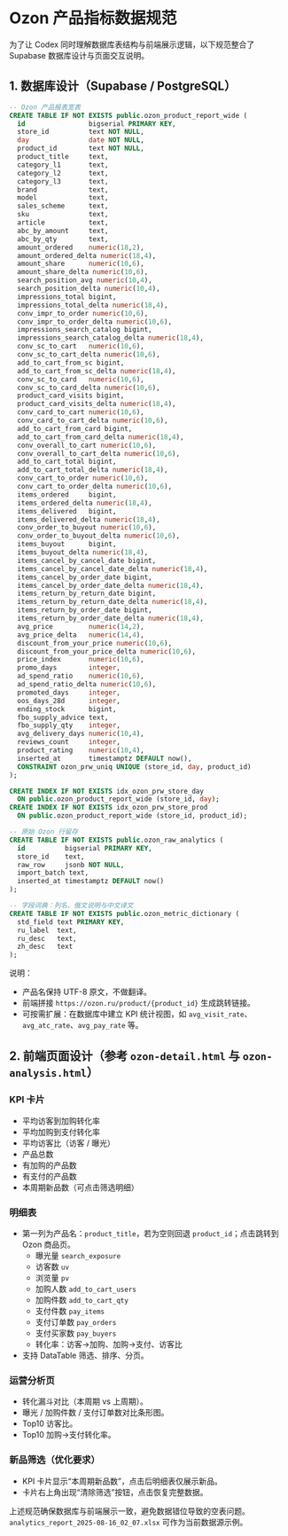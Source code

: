 # Ozon 产品指标数据规范

为了让 Codex 同时理解数据库表结构与前端展示逻辑，以下规范整合了 Supabase 数据库设计与页面交互说明。

## 1. 数据库设计（Supabase / PostgreSQL）
```sql
-- Ozon 产品报表宽表
CREATE TABLE IF NOT EXISTS public.ozon_product_report_wide (
  id                bigserial PRIMARY KEY,
  store_id          text NOT NULL,
  day               date NOT NULL,
  product_id        text NOT NULL,
  product_title     text,
  category_l1       text,
  category_l2       text,
  category_l3       text,
  brand             text,
  model             text,
  sales_scheme      text,
  sku               text,
  article           text,
  abc_by_amount     text,
  abc_by_qty        text,
  amount_ordered    numeric(18,2),
  amount_ordered_delta numeric(18,4),
  amount_share      numeric(10,6),
  amount_share_delta numeric(10,6),
  search_position_avg numeric(10,4),
  search_position_delta numeric(10,4),
  impressions_total bigint,
  impressions_total_delta numeric(18,4),
  conv_impr_to_order numeric(10,6),
  conv_impr_to_order_delta numeric(10,6),
  impressions_search_catalog bigint,
  impressions_search_catalog_delta numeric(18,4),
  conv_sc_to_cart   numeric(10,6),
  conv_sc_to_cart_delta numeric(10,6),
  add_to_cart_from_sc bigint,
  add_to_cart_from_sc_delta numeric(18,4),
  conv_sc_to_card   numeric(10,6),
  conv_sc_to_card_delta numeric(10,6),
  product_card_visits bigint,
  product_card_visits_delta numeric(18,4),
  conv_card_to_cart numeric(10,6),
  conv_card_to_cart_delta numeric(10,6),
  add_to_cart_from_card bigint,
  add_to_cart_from_card_delta numeric(18,4),
  conv_overall_to_cart numeric(10,6),
  conv_overall_to_cart_delta numeric(10,6),
  add_to_cart_total bigint,
  add_to_cart_total_delta numeric(18,4),
  conv_cart_to_order numeric(10,6),
  conv_cart_to_order_delta numeric(10,6),
  items_ordered     bigint,
  items_ordered_delta numeric(18,4),
  items_delivered   bigint,
  items_delivered_delta numeric(18,4),
  conv_order_to_buyout numeric(10,6),
  conv_order_to_buyout_delta numeric(10,6),
  items_buyout      bigint,
  items_buyout_delta numeric(18,4),
  items_cancel_by_cancel_date bigint,
  items_cancel_by_cancel_date_delta numeric(18,4),
  items_cancel_by_order_date bigint,
  items_cancel_by_order_date_delta numeric(18,4),
  items_return_by_return_date bigint,
  items_return_by_return_date_delta numeric(18,4),
  items_return_by_order_date bigint,
  items_return_by_order_date_delta numeric(18,4),
  avg_price         numeric(14,2),
  avg_price_delta   numeric(14,4),
  discount_from_your_price numeric(10,6),
  discount_from_your_price_delta numeric(10,6),
  price_index       numeric(10,6),
  promo_days        integer,
  ad_spend_ratio    numeric(10,6),
  ad_spend_ratio_delta numeric(10,6),
  promoted_days     integer,
  oos_days_28d      integer,
  ending_stock      bigint,
  fbo_supply_advice text,
  fbo_supply_qty    integer,
  avg_delivery_days numeric(10,4),
  reviews_count     integer,
  product_rating    numeric(10,4),
  inserted_at       timestamptz DEFAULT now(),
  CONSTRAINT ozon_prw_uniq UNIQUE (store_id, day, product_id)
);

CREATE INDEX IF NOT EXISTS idx_ozon_prw_store_day
  ON public.ozon_product_report_wide (store_id, day);
CREATE INDEX IF NOT EXISTS idx_ozon_prw_store_prod
  ON public.ozon_product_report_wide (store_id, product_id);

-- 原始 Ozon 行留存
CREATE TABLE IF NOT EXISTS public.ozon_raw_analytics (
  id          bigserial PRIMARY KEY,
  store_id    text,
  raw_row     jsonb NOT NULL,
  import_batch text,
  inserted_at timestamptz DEFAULT now()
);

-- 字段词典：列名、俄文说明与中文译文
CREATE TABLE IF NOT EXISTS public.ozon_metric_dictionary (
  std_field text PRIMARY KEY,
  ru_label  text,
  ru_desc   text,
  zh_desc   text
);
```

说明：
- 产品名保持 UTF-8 原文，不做翻译。
- 前端拼接 `https://ozon.ru/product/{product_id}` 生成跳转链接。
- 可按需扩展：在数据库中建立 KPI 统计视图，如 `avg_visit_rate`、`avg_atc_rate`、`avg_pay_rate` 等。

## 2. 前端页面设计（参考 `ozon-detail.html` 与 `ozon-analysis.html`）
### KPI 卡片
- 平均访客到加购转化率
- 平均加购到支付转化率
- 平均访客比（访客 / 曝光）
- 产品总数
- 有加购的产品数
- 有支付的产品数
- 本周期新品数（可点击筛选明细）

### 明细表
- 第一列为产品名：`product_title`，若为空则回退 `product_id`；点击跳转到 Ozon 商品页。
  - 曝光量 `search_exposure`
  - 访客数 `uv`
  - 浏览量 `pv`
  - 加购人数 `add_to_cart_users`
  - 加购件数 `add_to_cart_qty`
  - 支付件数 `pay_items`
  - 支付订单数 `pay_orders`
  - 支付买家数 `pay_buyers`
  - 转化率：访客→加购、加购→支付、访客比
- 支持 DataTable 筛选、排序、分页。

### 运营分析页
- 转化漏斗对比（本周期 vs 上周期）。
- 曝光 / 加购件数 / 支付订单数对比条形图。
- Top10 访客比。
- Top10 加购→支付转化率。

### 新品筛选（优化要求）
- KPI 卡片显示“本周期新品数”，点击后明细表仅展示新品。
- 卡片右上角出现“清除筛选”按钮，点击恢复完整数据。

上述规范确保数据库与前端展示一致，避免数据错位导致的空表问题。`analytics_report_2025-08-16_02_07.xlsx` 可作为当前数据源示例。
